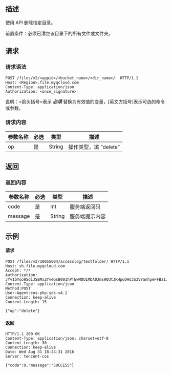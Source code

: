 ## 描述

使用 API 删除指定目录。

前置条件：必须已清空该目录下的所有文件或文件夹。

## 请求

### 请求语法

``` http
POST /files/v2/<appid>/<bucket_name>/<dir_name>/  HTTP/1.1
Host: <Region>.file.myqcloud.com 
Content-Type: application/json
Authorization: <once_signature>
```

说明：<箭头括号>表示 ***必须***  替换为有效值的变量，[英文方括号]表示可选的命令或参数。

### 请求内容

| **参数名称** | **必选** | **类型** | **描述**          |
| -------- | ------ | ------ | --------------- |
| op       | 是      | String | 操作类型，填 ”delete” |

## 返回

### 返回内容

| **参数名称** | **必选** | **类型** | **描述**  |
| -------- | ------ | ------ | ------- |
| code     | 是      | Int    | 服务端返回码  |
| message  | 是      | String | 服务端提示内容 |

## 示例

#### 请求

``` http
POST /files/v2/10055004/accesslog/testfolder/ HTTP/1.1
Host: sh.file.myqcloud.com
Accept: */*
Authorization: JYv1bYoo9SdiJSBMxZYveGsB001hPTEwMDU1MDA0Jms9QUtJRHpuOHd3S3VYanhpeFFBa1JCQzJEUlhCdFBkN0NybEpRJmU9MCZ0PTE0NzI2MzkwNzEmcj03ODgwMTAxNTQmZj0vMTAwNTUwMDQvYWNjZXNzbG9nL3Rlc3Rmb2xkZXIvJmI9YWNjZXNzbG9n
Content-Type: application/json
Method:POST
User-Agent:cos-php-sdk-v4.2
Connection: keep-alive
Content-Length: 15

{"op":"delete"}
```

#### 返回

``` http
HTTP/1.1 200 OK
Content-Type: application/json; charset=utf-8
Content-Length: 30
Connection: keep-alive
Date: Wed Aug 31 18:24:31 2016
Server: tencent-cos

{"code":0,"message":"SUCCESS"}
```